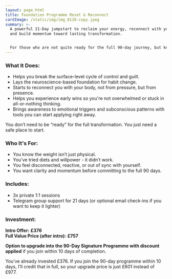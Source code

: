 ```yaml
---
layout: page.html
title: Foundation Programme Reset & Reconnect
cardImage: /static/img/img_0118-copy.jpeg
summary: >-
  A powerful 21-Day jumpstart to reclaim your energy, reconnect with your body,
  and build momentum toward lasting transformation.


  For those who are not quite ready for the full 90-day journey, but know something needs to shift.
---
```

### What It Does:

* Helps you break the surface-level cycle of control and guilt.
* Lays the neuroscience-based foundation for habit change.
* Starts to reconnect you with your body, not from pressure, but from presence.
* Helps you experience early wins so you're not overwhelmed or stuck in all-or-nothing thinking.
* Brings awareness to emotional triggers and subconscious patterns with tools you can start applying right away.

You don’t need to be “ready” for the full transformation. You just need a safe place to start.

### Who It's For:

* You know the weight isn’t just physical.
* You’ve tried diets and willpower - it didn’t work.
* You feel disconnected, reactive, or out of sync with yourself.
* You want clarity and momentum before committing to the full 90 days.

### Includes:

* 3x private 1:1 sessions
* Telegram group support for 21 days (or optional email check-ins if you want to keep it lighter)

### Investment:

**Intro Offer:** **£376**
\
**Full Value Price (after intro):** **£757**

**Option to upgrade into the 90-Day Signature Programme with discount applied** if you join within 10 days of completion.

You’ve already invested £376. If you join the 90-day programme within 10 days, I’ll credit that in full, so your upgrade price is just £601 instead of £977.
